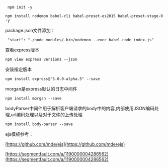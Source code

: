 ```
 npm init -y
```

```
npm install nodemon babel-cli babel-preset-es2015 babel-preset-stage-0 -y
```

package.json文件添加：
```
 "start": "./node_modules/.bin/nodemon --exec babel-node index.js"
```

查看express版本
```
npm view express versions --json
```
安装指定版本
```
npm install express@"5.0.0-alpha.5" --save
```
morgan是express默认的日志中间件
```
npm install morgan --save
```
bodyParser中间件用于解析客户端请求的body中的内容,内部使用JSON编码处理,url编码处理以及对于文件的上传处理
```
npm install body-parser --save
```

ejs模板参考：

[https://github.com/mde/ejs](https://github.com/mde/ejs)

[https://segmentfault.com/a/1190000004286562](https://segmentfault.com/a/1190000004286562)
